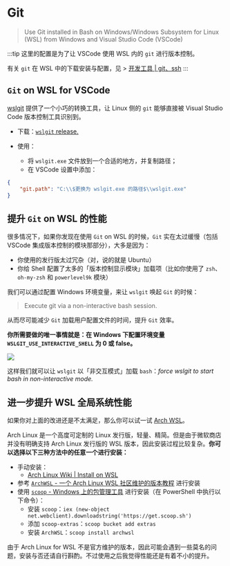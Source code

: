 # Git <a href="https://github.com/spencerwooo"><Badge text="@SpencerWoo"/></a>

> Use Git installed in Bash on Windows/Windows Subsystem for Linux (WSL) from Windows and Visual Studio Code (VSCode)

:::tip
这里的配置是为了让 VSCode 使用 WSL 内的 `git` 进行版本控制。

有关 `git` 在 WSL 中的下载安装与配置，见 > [开发工具 | git、ssh](/2-Toolchain/2-2-DevTools.html#git)
:::

## `Git` on WSL for VSCode

[wslgit](https://github.com/andy-5/wslgit) 提供了一个小巧的转换工具，让 Linux 侧的 `git` 能够直接被 Visual Studio Code 版本控制工具识别到。

- 下载：[`wslgit` release.](https://github.com/andy-5/wslgit/releases)

- 使用：
    - 将 `wslgit.exe` 文件放到一个合适的地方，并复制路径；
    - 在 VSCode 设置中添加：

```json
{
    "git.path": "C:\\$更换为 wslgit.exe 的路径$\\wslgit.exe"
}
```

## 提升 `Git` on WSL 的性能

很多情况下，如果你发现在使用 `Git` on WSL 的时候，`Git` 实在太过缓慢（包括 VSCode 集成版本控制的模块那部分），大多是因为：

- 你使用的发行版太过冗杂（对，说的就是 Ubuntu）
- 你给 Shell 配置了太多的「版本控制显示模块」加载项（比如你使用了 `zsh`、`oh-my-zsh` 和 `powerlevel9k` 模块）

我们可以通过配置 Windows 环境变量，来让 `wslgit` 唤起 `Git` 的时候：

> Execute git via a non-interactive bash session.

从而尽可能减少 `Git` 加载用户配置文件的时间，提升 `Git` 效率。

**你所需要做的唯一事情就是：在 Windows 下配置环境变量 `WSLGIT_USE_INTERACTIVE_SHELL` 为 0 或 false。**

![](https://i.loli.net/2018/12/26/5c231334cb26d.png)

这样我们就可以让 `wslgit` 以「非交互模式」加载 `bash`：*force wslgit to start bash in non-interactive mode.*

## 进一步提升 WSL 全局系统性能

如果你对上面的改进还是不太满足，那么你可以试一试 [Arch WSL](https://github.com/yuk7/ArchWSL)。

Arch Linux 是一个高度可定制的 Linux 发行版，轻量、精简。但是由于微软商店并没有明确支持 Arch Linux 发行版的 WSL 版本，因此安装过程比较复杂。**你可以选择以下三种方法中的任意一个进行安装：**

- 手动安装：
  - [Arch Linux Wiki | Install on WSL](https://wiki.archlinux.org/index.php/Install_on_WSL_(%E7%AE%80%E4%BD%93%E4%B8%AD%E6%96%87))
- 参考 [`ArchWSL` - 一个 Arch Linux WSL 社区维护的版本教程](https://github.com/yuk7/ArchWSL#install) 进行安装
- 使用 [`scoop` - Windows 上的包管理工具](https://github.com/lukesampson/scoop) 进行安装（在 PowerShell 中执行以下命令）：
  - 安装 `scoop`：`iex (new-object net.webclient).downloadstring('https://get.scoop.sh')`
  - 添加 `scoop-extras`：`scoop bucket add extras`
  - 安装 `ArchWSL`：`scoop install archwsl`

由于 Arch Linux for WSL 不是官方维护的版本，因此可能会遇到一些莫名的问题，安装与否还请自行斟酌。不过使用之后我觉得性能还是有着不小的提升。